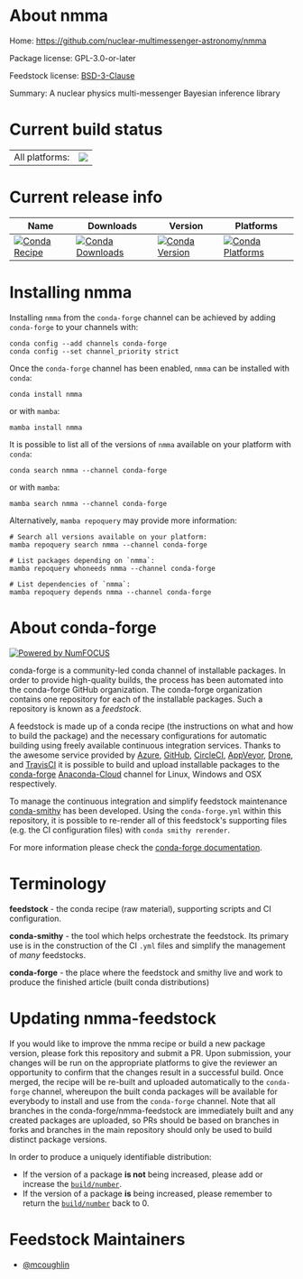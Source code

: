 About nmma
==========

Home: https://github.com/nuclear-multimessenger-astronomy/nmma

Package license: GPL-3.0-or-later

Feedstock license: [BSD-3-Clause](https://github.com/conda-forge/nmma-feedstock/blob/main/LICENSE.txt)

Summary: A nuclear physics multi-messenger Bayesian inference library

Current build status
====================


<table><tr><td>All platforms:</td>
    <td>
      <a href="https://dev.azure.com/conda-forge/feedstock-builds/_build/latest?definitionId=17144&branchName=main">
        <img src="https://dev.azure.com/conda-forge/feedstock-builds/_apis/build/status/nmma-feedstock?branchName=main">
      </a>
    </td>
  </tr>
</table>

Current release info
====================

| Name | Downloads | Version | Platforms |
| --- | --- | --- | --- |
| [![Conda Recipe](https://img.shields.io/badge/recipe-nmma-green.svg)](https://anaconda.org/conda-forge/nmma) | [![Conda Downloads](https://img.shields.io/conda/dn/conda-forge/nmma.svg)](https://anaconda.org/conda-forge/nmma) | [![Conda Version](https://img.shields.io/conda/vn/conda-forge/nmma.svg)](https://anaconda.org/conda-forge/nmma) | [![Conda Platforms](https://img.shields.io/conda/pn/conda-forge/nmma.svg)](https://anaconda.org/conda-forge/nmma) |

Installing nmma
===============

Installing `nmma` from the `conda-forge` channel can be achieved by adding `conda-forge` to your channels with:

```
conda config --add channels conda-forge
conda config --set channel_priority strict
```

Once the `conda-forge` channel has been enabled, `nmma` can be installed with `conda`:

```
conda install nmma
```

or with `mamba`:

```
mamba install nmma
```

It is possible to list all of the versions of `nmma` available on your platform with `conda`:

```
conda search nmma --channel conda-forge
```

or with `mamba`:

```
mamba search nmma --channel conda-forge
```

Alternatively, `mamba repoquery` may provide more information:

```
# Search all versions available on your platform:
mamba repoquery search nmma --channel conda-forge

# List packages depending on `nmma`:
mamba repoquery whoneeds nmma --channel conda-forge

# List dependencies of `nmma`:
mamba repoquery depends nmma --channel conda-forge
```


About conda-forge
=================

[![Powered by
NumFOCUS](https://img.shields.io/badge/powered%20by-NumFOCUS-orange.svg?style=flat&colorA=E1523D&colorB=007D8A)](https://numfocus.org)

conda-forge is a community-led conda channel of installable packages.
In order to provide high-quality builds, the process has been automated into the
conda-forge GitHub organization. The conda-forge organization contains one repository
for each of the installable packages. Such a repository is known as a *feedstock*.

A feedstock is made up of a conda recipe (the instructions on what and how to build
the package) and the necessary configurations for automatic building using freely
available continuous integration services. Thanks to the awesome service provided by
[Azure](https://azure.microsoft.com/en-us/services/devops/), [GitHub](https://github.com/),
[CircleCI](https://circleci.com/), [AppVeyor](https://www.appveyor.com/),
[Drone](https://cloud.drone.io/welcome), and [TravisCI](https://travis-ci.com/)
it is possible to build and upload installable packages to the
[conda-forge](https://anaconda.org/conda-forge) [Anaconda-Cloud](https://anaconda.org/)
channel for Linux, Windows and OSX respectively.

To manage the continuous integration and simplify feedstock maintenance
[conda-smithy](https://github.com/conda-forge/conda-smithy) has been developed.
Using the ``conda-forge.yml`` within this repository, it is possible to re-render all of
this feedstock's supporting files (e.g. the CI configuration files) with ``conda smithy rerender``.

For more information please check the [conda-forge documentation](https://conda-forge.org/docs/).

Terminology
===========

**feedstock** - the conda recipe (raw material), supporting scripts and CI configuration.

**conda-smithy** - the tool which helps orchestrate the feedstock.
                   Its primary use is in the construction of the CI ``.yml`` files
                   and simplify the management of *many* feedstocks.

**conda-forge** - the place where the feedstock and smithy live and work to
                  produce the finished article (built conda distributions)


Updating nmma-feedstock
=======================

If you would like to improve the nmma recipe or build a new
package version, please fork this repository and submit a PR. Upon submission,
your changes will be run on the appropriate platforms to give the reviewer an
opportunity to confirm that the changes result in a successful build. Once
merged, the recipe will be re-built and uploaded automatically to the
`conda-forge` channel, whereupon the built conda packages will be available for
everybody to install and use from the `conda-forge` channel.
Note that all branches in the conda-forge/nmma-feedstock are
immediately built and any created packages are uploaded, so PRs should be based
on branches in forks and branches in the main repository should only be used to
build distinct package versions.

In order to produce a uniquely identifiable distribution:
 * If the version of a package **is not** being increased, please add or increase
   the [``build/number``](https://docs.conda.io/projects/conda-build/en/latest/resources/define-metadata.html#build-number-and-string).
 * If the version of a package **is** being increased, please remember to return
   the [``build/number``](https://docs.conda.io/projects/conda-build/en/latest/resources/define-metadata.html#build-number-and-string)
   back to 0.

Feedstock Maintainers
=====================

* [@mcoughlin](https://github.com/mcoughlin/)


